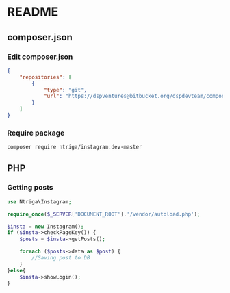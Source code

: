 # README #

## composer.json ##

### Edit composer.json ###

```json
{
	"repositories": [
		{
			"type": "git",
			"url": "https://dspventures@bitbucket.org/dspdevteam/composer-ntriga-instagram.git"
		}
	]
}
```

### Require package ###

```
composer require ntriga/instagram:dev-master
```

## PHP ##

### Getting posts ###

```php
use Ntriga\Instagram;

require_once($_SERVER['DOCUMENT_ROOT'].'/vendor/autoload.php');

$insta = new Instagram();
if ($insta->checkPageKey()) {
	$posts = $insta->getPosts();

	foreach ($posts->data as $post) {
		//Saving post to DB
	}
}else{
	$insta->showLogin();
}
```